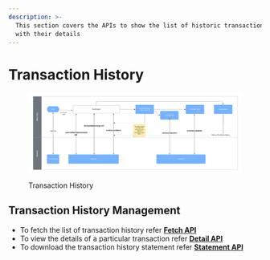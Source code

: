 ```yaml
---
description: >-
  This section covers the APIs to show the list of historic transactions along
  with their details
---
```


# Transaction History

<figure><img src="../../../../../.gitbook/assets/Wallet - SendMoney Design - TxnHistory.png" alt=""><figcaption><p>Transaction History</p></figcaption></figure>

## Transaction History Management

* To fetch the list of transaction history refer [**Fetch API**](api-specification/version-2/transaction-history/api-specification/fetch-transactions-api.md)
* To view the details of a particular transaction refer [**Detail API**](api-specification/version-2/transaction-history/api-specification/fetch-transaction-details-api.md)
* To download the transaction history statement refer [**Statement API**](../wallet-issuance/wallet-creation/api-specification/version-2/fetch-wallet-card-details-and-balance/api-specification/fetch-wallet-statement-api.md)
